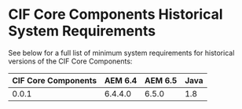 # CIF Core Components Historical System Requirements

See below for a full list of minimum system requirements for historical versions of the CIF Core Components:

| CIF Core Components | AEM 6.4 | AEM 6.5 | Java |
|---------------------|---------|---------|------|
| 0.0.1               | 6.4.4.0 | 6.5.0   | 1.8  |
